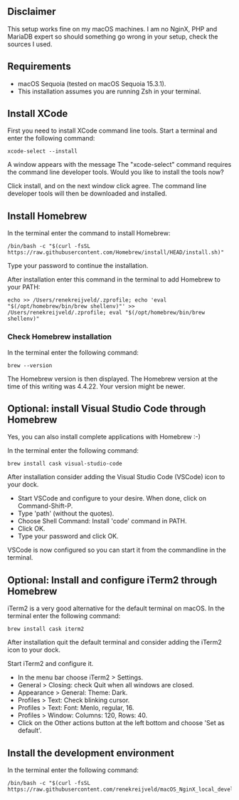 ## Disclaimer

This setup works fine on my macOS machines. I am no NginX, PHP and MariaDB expert so should something go wrong in your setup, check the sources I used.

## Requirements

- macOS Sequoia (tested on macOS Sequoia 15.3.1).
- This installation assumes you are running Zsh in your terminal.

## Install XCode

First you need to install XCode command line tools. Start a terminal and enter the following command:

```
xcode-select --install
```

A window appears with the message The "xcode-select" command requires the command line developer tools. Would you like to install the tools now?

Click install, and on the next window click agree. The command line developer tools will then be downloaded and installed.

## Install Homebrew

In the terminal enter the command to install Homebrew:

```
/bin/bash -c "$(curl -fsSL https://raw.githubusercontent.com/Homebrew/install/HEAD/install.sh)"
```

Type your password to continue the installation.

After installation enter this command in the terminal to add Homebrew to your PATH:

```
echo >> /Users/renekreijveld/.zprofile; echo 'eval "$(/opt/homebrew/bin/brew shellenv)"' >> /Users/renekreijveld/.zprofile; eval "$(/opt/homebrew/bin/brew shellenv)"
```

### Check Homebrew installation

In the terminal enter the following command:

```
brew --version
```

The Homebrew version is then displayed. The Homebrew version at the time of this writing was 4.4.22. Your version might be newer.

## Optional: install Visual Studio Code through Homebrew

Yes, you can also install complete applications with Homebrew :-)

In the terminal enter the following command:

```
brew install cask visual-studio-code
```

After installation consider adding the Visual Studio Code (VSCode) icon to your dock.

- Start VSCode and configure to your desire. When done, click on Command-Shift-P.
- Type 'path' (without the quotes).
- Choose Shell Command: Install 'code' command in PATH.
- Click OK.
- Type your password and click OK.

VSCode is now configured so you can start it from the commandline in the terminal.

## Optional: Install and configure iTerm2 through Homebrew

iTerm2 is a very good alternative for the default terminal on macOS. In the terminal enter the following command:

```
brew install cask iterm2
```

After installation quit the default terminal and consider adding the iTerm2 icon to your dock.

Start iTerm2 and configure it. 

- In the menu bar choose iTerm2 > Settings.
- General > Closing: check Quit when all windows are closed.
- Appearance > General: Theme: Dark.
- Profiles > Text: Check blinking cursor.
- Profiles > Text: Font: Menlo, regular, 16.
- Profiles > Window: Columns: 120, Rows: 40.
- Click on the Other actions button at the left bottom and choose 'Set as default'.

## Install the development environment

In the terminal enter the following command:

```
/bin/bash -c "$(curl -fsSL https://raw.githubusercontent.com/renekreijveld/macOS_NginX_local_development/refs/heads/main/Installer/nginx_dev_installer.sh)"
```


